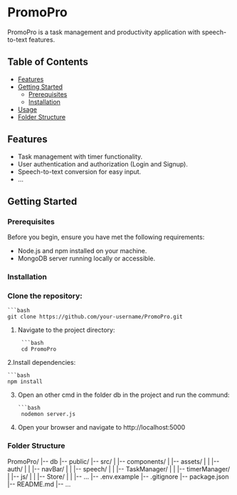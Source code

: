 
# PromoPro

PromoPro is a task management and productivity application with speech-to-text features. 

## Table of Contents
- [Features](#features)
- [Getting Started](#getting-started)
  - [Prerequisites](#prerequisites)
  - [Installation](#installation)
- [Usage](#usage)
- [Folder Structure](#folder-structure)

## Features

- Task management with timer functionality.
- User authentication and authorization (Login and Signup).
- Speech-to-text conversion for easy input.
- ...

## Getting Started

### Prerequisites

Before you begin, ensure you have met the following requirements:

- Node.js and npm installed on your machine.
- MongoDB server running locally or accessible.

### Installation

### Clone the repository:

    ```bash
    git clone https://github.com/your-username/PromoPro.git

1. Navigate to the project directory:

        ```bash
        cd PromoPro

2.Install dependencies:

    ```bash
    npm install

3. Open an other cmd in the folder db in the project and run the commund:

       ```bash
        nodemon server.js

4. Open your browser and navigate to http://localhost:5000

### Folder Structure
PromoPro/
|-- db
|-- public/
|-- src/
|   |-- components/
    |   |-- assets/ 
|   |   |-- auth/
|   |   |-- navBar/
|   |   |-- speech/
|   |   |-- TaskManager/
|   |   |-- timerManager/
|   |-- js/
|   |   |-- Store/
|   |   |-- ...
|-- .env.example
|-- .gitignore
|-- package.json
|-- README.md
|-- ...
